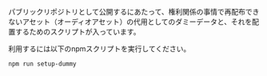 パブリックリポジトリとして公開するにあたって、権利関係の事情で再配布できないアセット（オーディオアセット）の代用としてのダミーデータと、それを配置するためのスクリプトが入っています。

利用するには以下のnpmスクリプトを実行してください。
```sh
npm run setup-dummy
```
